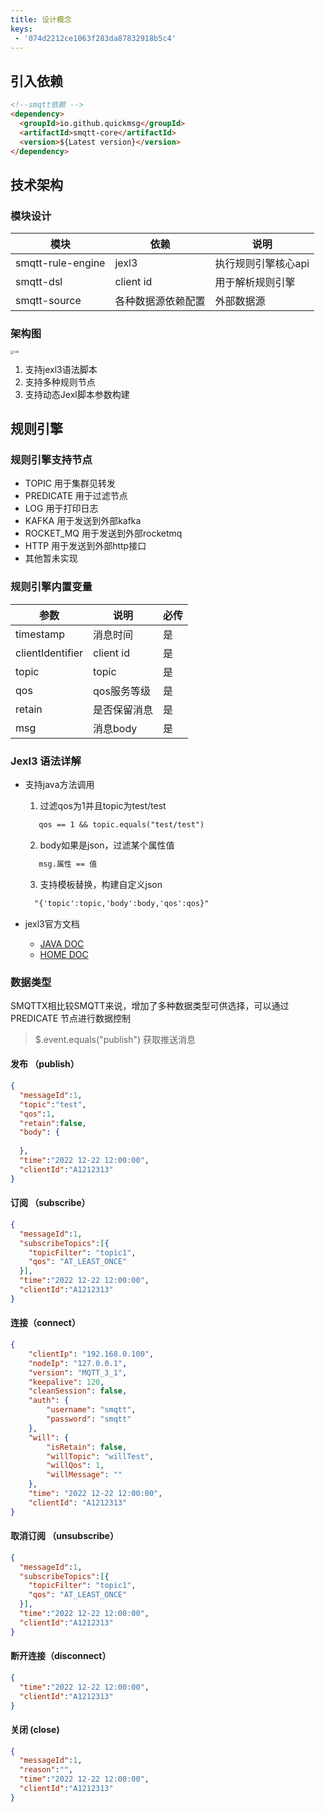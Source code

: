 ```yaml
---
title: 设计概念
keys:
 - '074d2212ce1063f283da87832918b5c4'
---
```


## 引入依赖

```markdown
<!--smqtt依赖 -->
<dependency>
  <groupId>io.github.quickmsg</groupId>
  <artifactId>smqtt-core</artifactId>
  <version>${Latest version}</version>
</dependency>
```

## 技术架构

### 模块设计

|  模块   | 依赖  | 说明  |
|  ----  | ----  |----  |
| smqtt-rule-engine  | jexl3 |执行规则引擎核心api |
| smqtt-dsl  | client id |用于解析规则引擎  |
| smqtt-source  | 各种数据源依赖配置 |外部数据源 |

### 架构图

<img src="rule.png" alt="rule" style="zoom: 33%;" />

1. 支持jexl3语法脚本
2. 支持多种规则节点
3. 支持动态Jexl脚本参数构建


## 规则引擎

### 规则引擎支持节点
- TOPIC 用于集群见转发
- PREDICATE 用于过滤节点
- LOG 用于打印日志
- KAFKA 用于发送到外部kafka
- ROCKET_MQ 用于发送到外部rocketmq
- HTTP 用于发送到外部http接口
- 其他暂未实现

### 规则引擎内置变量

|  参数   | 说明  | 必传  |
|  ----  | ----  |----  |
| timestamp  | 消息时间 |是 |
| clientIdentifier  | client id |是  |
| topic  | topic |是 |
| qos  | qos服务等级 | 是 |
| retain  | 是否保留消息 | 是 |
| msg  | 消息body | 是 |


### Jexl3 语法详解

- 支持java方法调用
  
   1. 过滤qos为1并且topic为test/test
   ```markdown
      qos == 1 && topic.equals("test/test")
   ```
   2. body如果是json，过滤某个属性值
  ```markdown
     msg.属性 == 值
  ```
   3. 支持模板替换，构建自定义json
   ```markdown
     "{'topic':topic,'body':body,'qos':qos}"
   ```


- jexl3官方文档

   - [JAVA DOC](http://commons.apache.org/proper/commons-jexl/apidocs/org/apache/commons/jexl3/package-summary.html)
   - [HOME DOC](http://commons.apache.org/proper/commons-jexl/reference/syntax.html)


### 数据类型

SMQTTX相比较SMQTT来说，增加了多种数据类型可供选择，可以通过PREDICATE 节点进行数据控制
> $.event.equals("publish") 获取推送消息

#### 发布 （publish）
```json
{
  "messageId":1,
  "topic":"test",
  "qos":1,
  "retain":false,
  "body": {
    
  },
  "time":"2022 12-22 12:00:00",
  "clientId":"A1212313"
}
```
####  订阅 （subscribe）
```json
{
  "messageId":1,
  "subscribeTopics":[{
    "topicFilter": "topic1",
    "qos": "AT_LEAST_ONCE"
  }],
  "time":"2022 12-22 12:00:00",
  "clientId":"A1212313"
}
```
####  连接（connect）

```json
{
	"clientIp": "192.168.0.100",
	"nodeIp": "127.0.0.1",
	"version": "MQTT_3_1",
	"keepalive": 120,
	"cleanSession": false,
	"auth": {
		"username": "smqtt",
		"password": "smqtt"
	},
	"will": {
		"isRetain": false,
		"willTopic": "willTest",
		"willQos": 1,
		"willMessage": ""
	},
	"time": "2022 12-22 12:00:00",
	"clientId": "A1212313"
}
```


####  取消订阅 （unsubscribe）

```json
{
  "messageId":1,
  "subscribeTopics":[{
    "topicFilter": "topic1",
    "qos": "AT_LEAST_ONCE"
  }],
  "time":"2022 12-22 12:00:00",
  "clientId":"A1212313"
}
```
####  断开连接（disconnect）

```json
{
  "time":"2022 12-22 12:00:00",
  "clientId":"A1212313"
}
```
####  关闭 (close)

```json
{
  "messageId":1,
  "reason":"",
  "time":"2022 12-22 12:00:00",
  "clientId":"A1212313"
}
```   